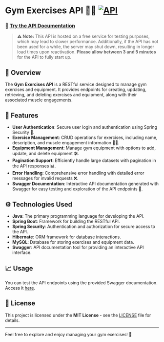 # Gym Exercises API 🏋️‍♂️   [![API](https://img.shields.io/badge/API-1.1.0-%23228B22?style=flat)](https://gym-exercises-api.onrender.com/gym-exercises/api/swagger-ui/index.html)

### 🔗  [Try the API Documentation](https://gym-exercises-api.onrender.com/gym-exercises/api/swagger-ui/index.html)

> **⚠️ Note:** This API is hosted on a free service for testing purposes, which may lead to slower performance. Additionally, if the API has not been used for a while, the server may shut down, resulting in longer load times upon reactivation. **Please allow between 3 and 5 minutes** for the API to fully start up.
## 📜 Overview

The **Gym Exercises API** is a RESTful service designed to manage gym exercises and equipment. It provides endpoints for creating, updating, retrieving, and deleting exercises and equipment, along with their associated muscle engagements.

## 🌟 Features

- **User Authentication**: Secure user login and authentication using Spring Security 🔐.
- **Exercise Management**: CRUD operations for exercises, including name, description, and muscle engagement information 🏋️‍♀️.
- **Equipment Management**: Manage gym equipment with options to add, update, and delete equipment 🛠️.
- **Pagination Support**: Efficiently handle large datasets with pagination in the API responses 📊.
- **Error Handling**: Comprehensive error handling with detailed error messages for invalid requests ❌.
- **Swagger Documentation**: Interactive API documentation generated with Swagger for easy testing and exploration of the API endpoints 📄.

## ⚙️ Technologies Used

- **Java**: The primary programming language for developing the API.
- **Spring Boot**: Framework for building the RESTful API.
- **Spring Security**: Authentication and authorization for secure access to the API.
- **Hibernate**: ORM framework for database interactions.
- **MySQL**: Database for storing exercises and equipment data.
- **Swagger**: API documentation tool for providing an interactive API interface.

## 📈 Usage

You can test the API endpoints using the provided Swagger documentation. Access it [here](https://gym-exercises-api.onrender.com/gym-exercises/api/swagger-ui/index.html).

## 📄 License

This project is licensed under the **MIT License** - see the [LICENSE](https://github.com/ReturDev/gym-exercises-api?tab=MIT-1-ov-file) file for details.

---

Feel free to explore and enjoy managing your gym exercises! 💪
